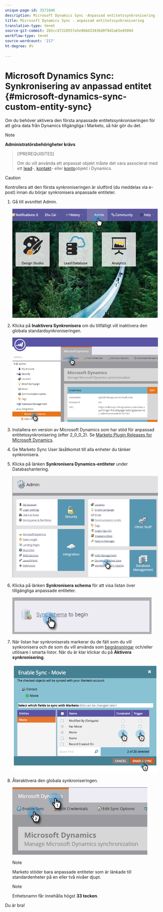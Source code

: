 ```yaml
---
unique-page-id: 3571846
description: Microsoft Dynamics Sync -Anpassad entitetssynkronisering - Marketo Docs - Produktdokumentation
title: Microsoft Dynamics Sync - anpassad entitetssynkronisering
translation-type: tm+mt
source-git-commit: 2b5ccd7220557a5e966d33436d0f0d2a65e4589d
workflow-type: tm+mt
source-wordcount: '217'
ht-degree: 0%

---
```



# Microsoft Dynamics Sync: Synkronisering av anpassad entitet {#microsoft-dynamics-sync-custom-entity-sync}

Om du behöver aktivera den första anpassade entitetssynkroniseringen för att göra data från Dynamics tillgängliga i Marketo, så här gör du det.

>[!NOTE]
>
>**Administratörsbehörigheter krävs**

>[!PREREQUISITES]
>
>Om du vill använda ett anpassat objekt måste det vara associerat med ett [lead](/help/marketo/product-docs/crm-sync/microsoft-dynamics-sync/microsoft-dynamics-sync-details/microsoft-dynamics-sync-lead-sync.md)-, [kontakt](/help/marketo/product-docs/crm-sync/microsoft-dynamics-sync/microsoft-dynamics-sync-details/microsoft-dynamics-sync-contact-sync.md)- eller [konto](/help/marketo/product-docs/crm-sync/microsoft-dynamics-sync/microsoft-dynamics-sync-details/microsoft-dynamics-sync-account-sync.md)objekt i Dynamics.

>[!CAUTION]
>
>Kontrollera att den första synkroniseringen är slutförd (du meddelas via e-post) innan du börjar synkronisera anpassade entiteter.

1. Gå till avsnittet Admin.

   ![](assets/image2014-10-20-14-3a32-3a16.png)

1. Klicka på **Inaktivera Synkronisera** om du tillfälligt vill inaktivera den globala standardsynkroniseringen.

   ![](assets/image2015-11-10-9-3a0-3a6.png)

1. Installera en version av Microsoft Dynamics som har stöd för anpassad entitetssynkronisering (efter 2_0_0_2). Se [Marketo Plugin Releases for MIcrosoft Dynamics](/help/marketo/product-docs/crm-sync/microsoft-dynamics-sync/marketo-plugin-releases-for-microsoft-dynamics.md).

1. Ge Marketo Sync User läsåtkomst till alla enheter du tänker synkronisera.

1. Klicka på länken **Synkronisera Dynamics-entiteter** under Databashantering.

   ![](assets/image2015-11-10-9-3a6-3a55.png)

1. Klicka på länken **Synkronisera schema** för att visa listan över tillgängliga anpassade entiteter.

   ![](assets/image2015-11-10-9-3a41-3a37.png)

1. När listan har synkroniserats markerar du de fält som du vill synkronisera och de som du vill använda som [begränsningar](/help/marketo/product-docs/core-marketo-concepts/smart-lists-and-static-lists/using-smart-lists/add-a-constraint-to-a-smart-list-filter.md) och/eller utlösare i smarta listor. När du är klar klickar du på **Aktivera synkronisering**.

   ![](assets/image2014-10-20-14-3a32-3a55.png)

1. Återaktivera den globala synkroniseringen.

   ![](assets/image2015-11-10-9-3a48-3a35.png)

   >[!NOTE]
   >
   >Marketo stöder bara anpassade entiteter som är länkade till standardenheter på en eller två nivåer djupt.

   >[!NOTE]
   >
   >Enhetsnamn får innehålla högst **33 tecken**.

Du är bra!
